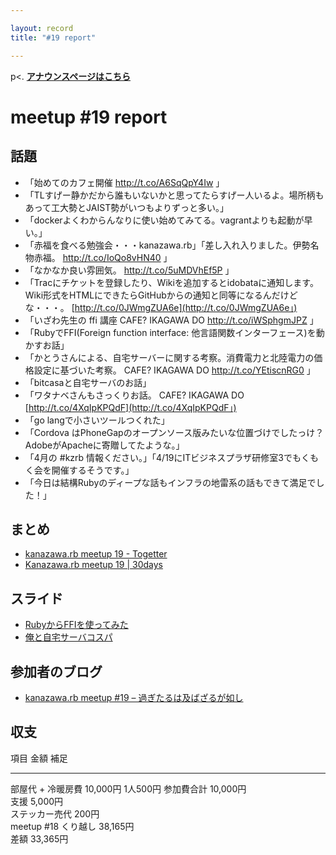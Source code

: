 ```yaml
---

layout: record
title: "#19 report"

---
```


p\<. <a href="./"><strong>アナウンスページはこちら</strong></a>

meetup #19 report
==================

話題
----

-   「始めてのカフェ開催 <http://t.co/A6SqQpY4Iw> 」
-   「TLすげー静かだから誰もいないかと思ってたらすげー人いるよ。場所柄もあって工大勢とJAIST勢がいつもよりずっと多い。」
-   「dockerよくわからんなりに使い始めてみてる。vagrantよりも起動が早い。」
-   「赤福を食べる勉強会・・・kanazawa.rb」「差し入れ入りました。伊勢名物赤福。
    <http://t.co/IoQo8vHN40> 」
-   「なかなか良い雰囲気。 <http://t.co/5uMDVhEf5P> 」
-   「Tracにチケットを登録したり、Wikiを追加するとidobataに通知します。Wiki形式をHTMLにできたらGitHubからの通知と同等になるんだけどな・・・。
    [http://t.co/0JWmgZUA6e](http://t.co/0JWmgZUA6e」)
-   「いざわ先生の ffi 講座 CAFE? IKAGAWA DO <http://t.co/iWSphgmJPZ> 」
-   「RubyでFFI(Foreign function interface:
    他言語関数インターフェース)を動かすお話」
-   「かとうさんによる、自宅サーバーに関する考察。消費電力と北陸電力の価格設定に基づいた考察。
    CAFE? IKAGAWA DO <http://t.co/YEtiscnRG0> 」
-   「bitcasaと自宅サーバのお話」
-   「ワタナベさんもさっくりお話。 CAFE? IKAGAWA DO
    [http://t.co/4XqIpKPQdF](http://t.co/4XqIpKPQdF」)
-   「go langで小さいツールつくれた」
-   「Cordova はPhoneGapのオープンソース版みたいな位置づけでしたっけ？
    AdobeがApacheに寄贈してたような。」
-   「4月の #kzrb
    情報ください。」「4/19にITビジネスプラザ研修室3でもくもく会を開催するそうです。」
-   「今日は結構Rubyのディープな話もインフラの地雷系の話もできて満足でした！」

まとめ
------

-   [kanazawa.rb meetup 19 - Togetter](http://togetter.com/li/642843)
-   [Kanazawa.rb meetup 19 | 30days](http://30d.jp/kzrb/9)

スライド
--------

-   [RubyからFFIを使ってみた](http://t.co/Ypljcwa4U2)
-   [俺と自宅サーバコスパ](http://www.slideshare.net/pharaohkj/ss-32339680)

参加者のブログ
--------------

-   [kanazawa.rb meetup #19 –
    過ぎたるは及ばざるが如し](http://cotton-desu.hatenablog.com/entry/2014/03/17/230224)

収支
----

  項目                   金額       補足
  ---------------------- ---------- ----------
  部屋代 + 冷暖房費      10,000円   1人500円
  参加費合計             10,000円   
  支援                   5,000円    
  ステッカー売代         200円      
  meetup #18 くり越し   38,165円   
  差額                   33,365円   



